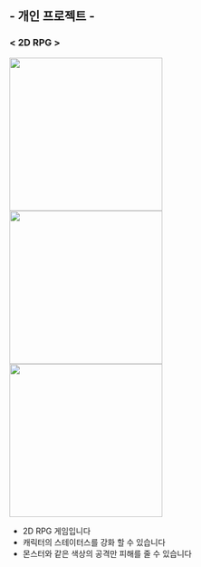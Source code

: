 ## - 개인 프로젝트 -
### < 2D RPG >
<div>
<img width="270" src ="https://user-images.githubusercontent.com/56027655/71332611-3265ed80-257a-11ea-8582-aa4cd357274f.PNG"></img>
<img width="270" src ="https://user-images.githubusercontent.com/56027655/71332863-3ba38a00-257b-11ea-90c2-f2ad4146b9d5.PNG"></img>
<img width="270" src ="https://user-images.githubusercontent.com/56027655/71332864-3d6d4d80-257b-11ea-98e7-eee6e786b86e.PNG"></img>
</div>

* 2D RPG 게임입니다
* 캐릭터의 스테이터스를 강화 할 수 있습니다
* 몬스터와 같은 색상의 공격만 피해를 줄 수 있습니다